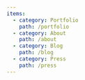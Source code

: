 ```yaml
---
items:
  - category: Portfolio
    path: /portfolio
  - category: About
    path: /about
  - category: Blog
    path: /blog
  - category: Press
    path: /press
---
```

